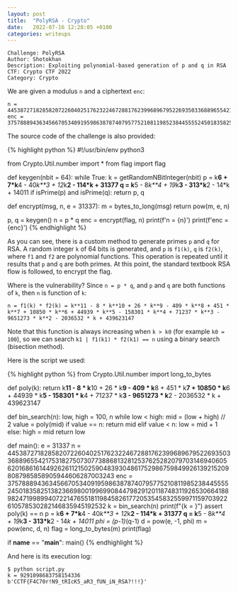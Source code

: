 ```yaml
---
layout: post
title:  "PolyRSA - Crypto"
date:   2022-07-16 12:28:05 +0100
categories: writeups
---
```


```
Challenge: PolyRSA
Author: Shotokhan
Description: Exploiting polynomial-based generation of p and q in RSA
CTF: Crypto CTF 2022
Category: Crypto
```

We are given a modulus ```n``` and a ciphertext ```enc```:

```
n = 44538727182858207226040251762322467288176239968967952269350336889655421753182750730773886813281253762528207970314694060562016861614492626112150259048393048617529867598499261392152098087985858905944606287003243
enc = 37578889436345667053409195986387874079577521081198523844555524501835825138236698001996990844798291201187483119265306641889824719989940722147655181198458261772053545832559971159703922610578530282146835945192532
```

The source code of the challenge is also provided:

{% highlight python %}
#!/usr/bin/env python3

from Crypto.Util.number import *
from flag import flag

def keygen(nbit = 64):
	while True:
		k = getRandomNBitInteger(nbit)
		p = k**6 + 7*k**4 - 40*k**3 + 12*k**2 - 114*k + 31377
		q = k**5 - 8*k**4 + 19*k**3 - 313*k**2 - 14*k + 14011
		if isPrime(p) and isPrime(q):
			return p, q

def encrypt(msg, n, e = 31337):
	m = bytes_to_long(msg)
	return pow(m, e, n)

p, q = keygen()
n = p * q
enc = encrypt(flag, n)
print(f'n = {n}')
print(f'enc = {enc}')
{% endhighlight %}

As you can see, there is a custom method to generate primes ```p``` and ```q``` for RSA.
A random integer ```k``` of 64 bits is generated, and ```p``` is ```f1(k)```, ```q``` is ```f2(k)```, where ```f1``` and ```f2``` are polynomial functions.
This operation is repeated until it results that ```p``` and ```q``` are both primes.
At this point, the standard textbook RSA flow is followed, to encrypt the flag.

Where is the vulnerability?
Since ```n = p * q```, and ```p``` and ```q``` are both functions of ```k```, then ```n``` is function of ```k```:

```
n = f1(k) * f2(k) = k**11 - 8 * k**10 + 26 * k**9 - 409 * k**8 + 451 * k**7 + 10850 * k**6 + 44939 * k**5 - 158301 * k**4 + 71237 * k**3 - 9651273 * k**2 - 2036532 * k + 439623147
```

Note that this function is always increasing when ```k > k0``` (for example ```k0 = 100```), so we can search ```k1 | f1(k1) * f2(k1) == n``` using a binary search (bisection method).

Here is the script we used:

{% highlight python %}
from Crypto.Util.number import long_to_bytes


def poly(k):
    return k**11 - 8 * k**10 + 26 * k**9 - 409 * k**8 + 451 * k**7 + 10850 * k**6 + 44939 * k**5 - 158301 * k**4 + 71237 * k**3 - 9651273 * k**2 - 2036532 * k + 439623147


def bin_search(n):
    low, high = 100, n
    while low < high:
        mid = (low + high) // 2
        value = poly(mid)
        if value == n:
            return mid
        elif value < n:
            low = mid + 1
        else:
            high = mid
    return low
    

def main():
    e = 31337
    n = 44538727182858207226040251762322467288176239968967952269350336889655421753182750730773886813281253762528207970314694060562016861614492626112150259048393048617529867598499261392152098087985858905944606287003243
    enc = 37578889436345667053409195986387874079577521081198523844555524501835825138236698001996990844798291201187483119265306641889824719989940722147655181198458261772053545832559971159703922610578530282146835945192532
    k = bin_search(n)
    print(f"{k = }")
    assert poly(k) == n
    p = k**6 + 7*k**4 - 40*k**3 + 12*k**2 - 114*k + 31377
    q = k**5 - 8*k**4 + 19*k**3 - 313*k**2 - 14*k + 14011
    phi = (p-1)*(q-1)
    d = pow(e, -1, phi)
    m = pow(enc, d, n)
    flag = long_to_bytes(m)
    print(flag)


if __name__ == "__main__":
    main()
{% endhighlight %}

And here is its execution log:

```
$ python script.py 
k = 9291098683758154336
b'CCTF{F4C70r!N9_tRIcK5_aR3_fUN_iN_RSA?!!!}'
```

